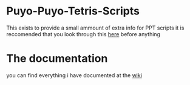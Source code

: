 # Puyo-Puyo-Tetris-Scripts
This exists to provide a small ammount of extra info for PPT scripts
it is reccomended that you look through this [here](https://github.com/ArMM1998/Puyo-Puyo-lesson-scripts) before anything

# The documentation
you can find everything i have documented at the [wiki](https://github.com/Plambt/Puyo-Puyo-Tetris-Scripts/wiki)
